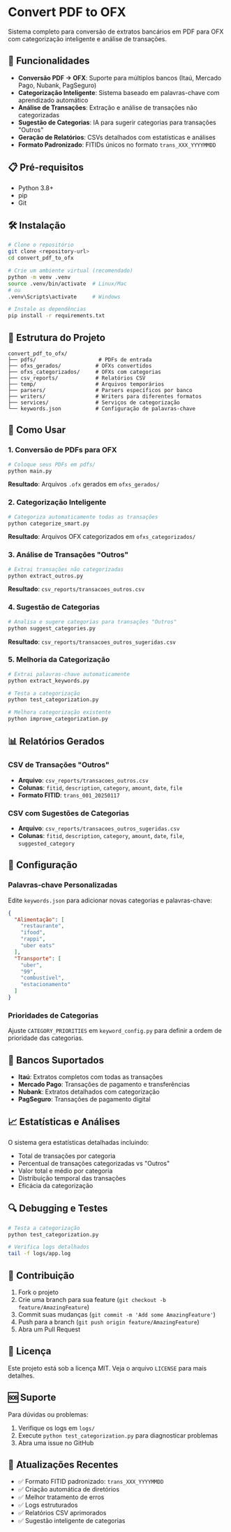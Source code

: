 # Convert PDF to OFX

Sistema completo para conversão de extratos bancários em PDF para OFX com categorização inteligente e análise de transações.

## 🚀 Funcionalidades

- **Conversão PDF → OFX**: Suporte para múltiplos bancos (Itaú, Mercado Pago, Nubank, PagSeguro)
- **Categorização Inteligente**: Sistema baseado em palavras-chave com aprendizado automático
- **Análise de Transações**: Extração e análise de transações não categorizadas
- **Sugestão de Categorias**: IA para sugerir categorias para transações "Outros"
- **Geração de Relatórios**: CSVs detalhados com estatísticas e análises
- **Formato Padronizado**: FITIDs únicos no formato `trans_XXX_YYYYMMDD`

## 📋 Pré-requisitos

- Python 3.8+
- pip
- Git

## 🛠️ Instalação

```bash
# Clone o repositório
git clone <repository-url>
cd convert_pdf_to_ofx

# Crie um ambiente virtual (recomendado)
python -m venv .venv
source .venv/bin/activate  # Linux/Mac
# ou
.venv\Scripts\activate     # Windows

# Instale as dependências
pip install -r requirements.txt
```

## 📁 Estrutura do Projeto

```
convert_pdf_to_ofx/
├── pdfs/                    # PDFs de entrada
├── ofxs_gerados/           # OFXs convertidos
├── ofxs_categorizados/     # OFXs com categorias
├── csv_reports/            # Relatórios CSV
├── temp/                   # Arquivos temporários
├── parsers/                # Parsers específicos por banco
├── writers/                # Writers para diferentes formatos
├── services/               # Serviços de categorização
└── keywords.json           # Configuração de palavras-chave
```

## 🎯 Como Usar

### 1. Conversão de PDFs para OFX

```bash
# Coloque seus PDFs em pdfs/
python main.py
```

**Resultado**: Arquivos `.ofx` gerados em `ofxs_gerados/`

### 2. Categorização Inteligente

```bash
# Categoriza automaticamente todas as transações
python categorize_smart.py
```

**Resultado**: Arquivos OFX categorizados em `ofxs_categorizados/`

### 3. Análise de Transações "Outros"

```bash
# Extrai transações não categorizadas
python extract_outros.py
```

**Resultado**: `csv_reports/transacoes_outros.csv`

### 4. Sugestão de Categorias

```bash
# Analisa e sugere categorias para transações "Outros"
python suggest_categories.py
```

**Resultado**: `csv_reports/transacoes_outros_sugeridas.csv`

### 5. Melhoria da Categorização

```bash
# Extrai palavras-chave automaticamente
python extract_keywords.py

# Testa a categorização
python test_categorization.py

# Melhora categorização existente
python improve_categorization.py
```

## 📊 Relatórios Gerados

### CSV de Transações "Outros"
- **Arquivo**: `csv_reports/transacoes_outros.csv`
- **Colunas**: `fitid`, `description`, `category`, `amount`, `date`, `file`
- **Formato FITID**: `trans_001_20250117`

### CSV com Sugestões de Categorias
- **Arquivo**: `csv_reports/transacoes_outros_sugeridas.csv`
- **Colunas**: `fitid`, `description`, `category`, `amount`, `date`, `file`, `suggested_category`

## 🔧 Configuração

### Palavras-chave Personalizadas

Edite `keywords.json` para adicionar novas categorias e palavras-chave:

```json
{
  "Alimentação": [
    "restaurante",
    "ifood",
    "rappi",
    "uber eats"
  ],
  "Transporte": [
    "uber",
    "99",
    "combustível",
    "estacionamento"
  ]
}
```

### Prioridades de Categorias

Ajuste `CATEGORY_PRIORITIES` em `keyword_config.py` para definir a ordem de prioridade das categorias.

## 🏦 Bancos Suportados

- **Itaú**: Extratos completos com todas as transações
- **Mercado Pago**: Transações de pagamento e transferências
- **Nubank**: Extratos detalhados com categorização
- **PagSeguro**: Transações de pagamento digital

## 📈 Estatísticas e Análises

O sistema gera estatísticas detalhadas incluindo:

- Total de transações por categoria
- Percentual de transações categorizadas vs "Outros"
- Valor total e médio por categoria
- Distribuição temporal das transações
- Eficácia da categorização

## 🔍 Debugging e Testes

```bash
# Testa a categorização
python test_categorization.py

# Verifica logs detalhados
tail -f logs/app.log
```

## 🤝 Contribuição

1. Fork o projeto
2. Crie uma branch para sua feature (`git checkout -b feature/AmazingFeature`)
3. Commit suas mudanças (`git commit -m 'Add some AmazingFeature'`)
4. Push para a branch (`git push origin feature/AmazingFeature`)
5. Abra um Pull Request

## 📝 Licença

Este projeto está sob a licença MIT. Veja o arquivo `LICENSE` para mais detalhes.

## 🆘 Suporte

Para dúvidas ou problemas:

1. Verifique os logs em `logs/`
2. Execute `python test_categorization.py` para diagnosticar problemas
3. Abra uma issue no GitHub

## 🔄 Atualizações Recentes

- ✅ Formato FITID padronizado: `trans_XXX_YYYYMMDD`
- ✅ Criação automática de diretórios
- ✅ Melhor tratamento de erros
- ✅ Logs estruturados
- ✅ Relatórios CSV aprimorados
- ✅ Sugestão inteligente de categorias 